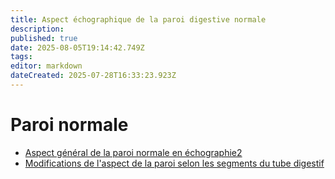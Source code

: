 ```yaml
---
title: Aspect échographique de la paroi digestive normale
description: 
published: true
date: 2025-08-05T19:14:42.749Z
tags: 
editor: markdown
dateCreated: 2025-07-28T16:33:23.923Z
---
```


# Paroi normale

- [Aspect général de la paroi normale en échographie2](/bases/paroi_normale/general2)
- [Modifications de l'aspect de la paroi selon les segments du tube digestif](/bases/paroi_normale/variation_siege)
